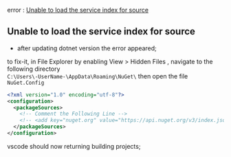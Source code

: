 error : [Unable to load the service index for source](https://github.com/DarkSystemCD/.NET_CSHARP/blob/SOLUTION/ISSUES/NUGET.MD#unable-to-load-the-service-index-for-source)


## Unable to load the service index for source

- after updating dotnet version the error appeared;

to fix-it, in File Explorer by enabling View > Hidden Files , navigate to the following directory<br>
`C:\Users\-UserName-\AppData\Roaming\NuGet\` then open the file `NuGet.Config`

``` xml
<?xml version="1.0" encoding="utf-8"?>
<configuration>
  <packageSources>
    <!-- Comment the Following Line -->
    <!-- <add key="nuget.org" value="https://api.nuget.org/v3/index.json" protocolVersion="3" /> -->
  </packageSources>
</configuration>
```

vscode should now returning building projects;
